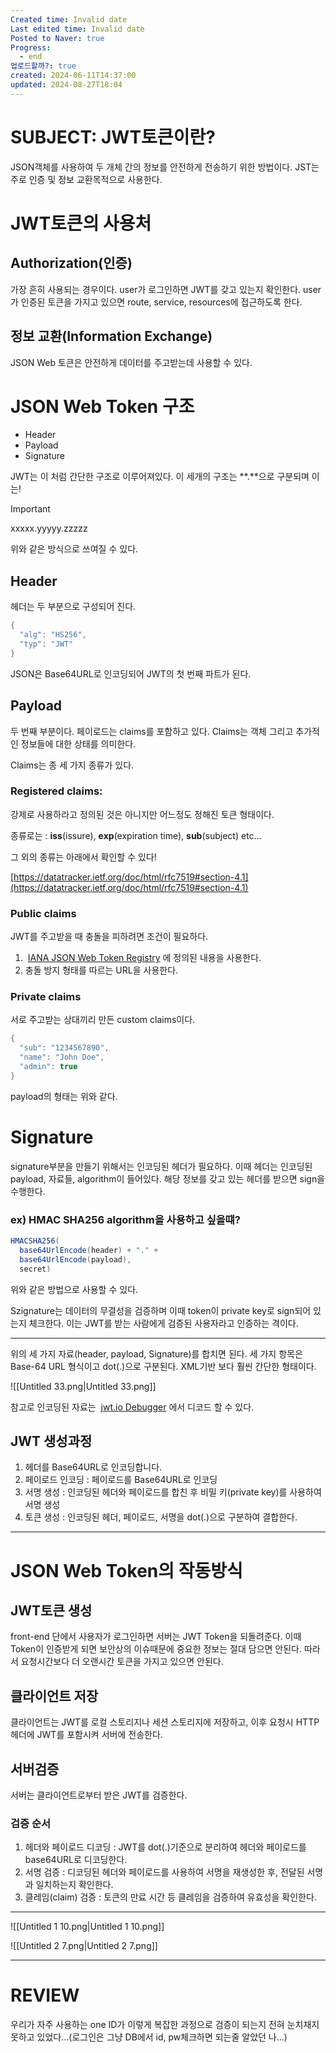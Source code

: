 ```yaml
---
Created time: Invalid date
Last edited time: Invalid date
Posted to Naver: true
Progress:
  - end
업로드할까?: true
created: 2024-06-11T14:37:00
updated: 2024-08-27T18:04
---
```

# SUBJECT: JWT토큰이란?

JSON객체를 사용하여 두 개체 간의 정보를 안전하게 전송하기 위한 방법이다. JST는 주로 인증 및 정보 교환목적으로 사용한다.

  

# JWT토큰의 사용처

## Authorization(인증)

가장 흔히 사용되는 경우이다. user가 로그인하면 JWT를 갖고 있는지 확인한다. user가 인증된 토큰을 가지고 있으면 route, service, resources에 접근하도록 한다.

  

## 정보 교환(Information Exchange)

JSON Web 토큰은 안전하게 데이터를 주고받는데 사용할 수 있다.

  

# JSON Web Token 구조

- Header
- Payload
- Signature

JWT는 이 처럼 간단한 구조로 이루어져있다. 이 세개의 구조는 **.**으로 구분되며 이는!

> [!important]  
> xxxxx.yyyyy.zzzzz  

위와 같은 방식으로 쓰여질 수 있다.

  

## Header

헤더는 두 부분으로 구성되어 진다.

```Java
{
  "alg": "HS256",
  "typ": "JWT"
}
```

JSON은 Base64URL로 인코딩되어 JWT의 첫 번째 파트가 된다.

  

## Payload

두 번째 부분이다. 페이로드는 claims를 포함하고 있다. Claims는 객체 그리고 추가적인 정보들에 대한 상태를 의미한다.

  

Claims는 종 세 가지 종류가 있다.

### Registered claims:

강제로 사용하라고 정의된 것은 아니지만 어느정도 정해진 토큰 형태이다.

종류로는 : **iss**(issure), **exp**(expiration time), **sub**(subject) etc…

  

그 외의 종류는 아래에서 확인할 수 있다!

[https://datatracker.ietf.org/doc/html/rfc7519#section-4.1](https://datatracker.ietf.org/doc/html/rfc7519#section-4.1)

  

### Public claims

JWT를 주고받을 때 충돌을 피하려면 조건이 필요하다.

1.  [IANA JSON Web Token Registry](https://www.iana.org/assignments/jwt/jwt.xhtml) 에 정의된 내용을 사용한다.
2. 충돌 방지 형태를 따르는 URL을 사용한다.

  

### Private claims

서로 주고받는 상대끼리 만든 custom claims이다.

  

```Java
{
  "sub": "1234567890",
  "name": "John Doe",
  "admin": true
}
```

payload의 형태는 위와 같다.

  

# Signature

signature부분을 만들기 위해서는 인코딩된 헤더가 필요하다. 이때 헤더는 인코딩된 payload, 자료들, algorithm이 들어있다. 해당 정보를 갖고 있는 헤더를 받으면 sign을 수행한다.

  

### ex) HMAC SHA256 algorithm을 사용하고 싶을떄?

```Java
HMACSHA256(
  base64UrlEncode(header) + "." +
  base64UrlEncode(payload),
  secret)
```

위와 같은 방법으로 사용할 수 있다.

  

Szignature는 데이터의 무결성을 검증하며 이때 token이 private key로 sign되어 있는지 체크한다. 이는 JWT를 받는 사람에게 검증된 사용자라고 인증하는 격이다.

---

  

위의 세 가지 자료(header, payload, Signature)를 합치면 된다. 세 가지 항목은 Base-64 URL 형식이고 dot(.)으로 구분된다. XML기반 보다 훨씬 간단한 형태이다.

![[Untitled 33.png|Untitled 33.png]]

참고로 인코딩된 자료는  [jwt.io Debugger](https://jwt.io/#debugger-io) 에서 디코드 할 수 있다.

  

## JWT 생성과정

1. 헤더를 Base64URL로 인코딩합니다.
2. 페이로드 인코딩 : 페이로드를 Base64URL로 인코딩
3. 서명 생성 : 인코딩된 헤더와 페이로드를 합친 후 비밀 키(private key)를 사용하여 서명 생성
4. 토큰 생성 : 인코딩된 헤더, 페이로드, 서명을 dot(.)으로 구분하여 결합한다.

---

# JSON Web Token의 작동방식

## JWT토큰 생성

front-end 단에서 사용자가 로그인하면 서버는 JWT Token을 되돌려준다. 이때 Token이 인증받게 되면 보안상의 이슈때문에 중요한 정보는 절대 담으면 안된다. 따라서 요청시간보다 더 오랜시간 토큰을 가지고 있으면 안된다.

## 클라이언트 저장

클라이언트는 JWT를 로컬 스토리지나 세션 스토리지에 저장하고, 이후 요청시 HTTP헤더에 JWT를 포함시켜 서버에 전송한다.

  

## 서버검증

서버는 클라이언트로부터 받은 JWT를 검증한다.

### 검증 순서

1. 헤더와 페이로드 디코딩 : JWT를 dot(.)기준으로 분리하여 헤더와 페이로드를 base64URL로 디코딩한다.
2. 서명 검증 : 디코딩된 헤더와 페이로드를 사용하여 서명을 재생성한 후, 전달된 서명과 일치하는지 확인한다.
3. 클레임(claim) 검증 : 토큰의 만료 시간 등 클레임을 검증하여 유효성을 확인한다.

---

![[Untitled 1 10.png|Untitled 1 10.png]]

![[Untitled 2 7.png|Untitled 2 7.png]]

  

---

# REVIEW

우리가 자주 사용하는 one ID가 이렇게 복잡한 과정으로 검증이 되는지 전혀 눈치채지 못하고 있었다…(로그인은 그냥 DB에서 id, pw체크하면 되는줄 알았던 나…)